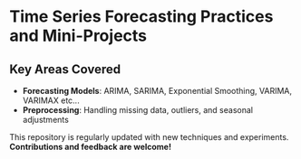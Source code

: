 # Time Series Forecasting Practices and Mini-Projects

##  Key Areas Covered

- **Forecasting Models**: ARIMA, SARIMA, Exponential Smoothing, VARIMA, VARIMAX etc...  
- **Preprocessing**: Handling missing data, outliers, and seasonal adjustments  
 

This repository is regularly updated with new techniques and experiments.  
**Contributions and feedback are welcome!**

